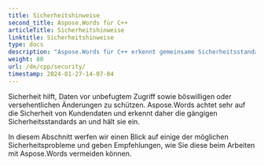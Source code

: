 ```yaml
---
title: Sicherheitshinweise
second_title: Aspose.Words für C++
articleTitle: Sicherheitshinweise
linktitle: Sicherheitshinweise
type: docs
description: "Aspose.Words für C++ erkennt gemeinsame Sicherheitsstandards an und hält sie ein, um ein hohes Maß an Datensicherheit zu gewährleisten. Sehen Sie sich mögliche Sicherheitsprobleme und Empfehlungen zu deren Vermeidung an."
weight: 80
url: /de/cpp/security/
timestamp: 2024-01-27-14-07-04
---
```


Sicherheit hilft, Daten vor unbefugtem Zugriff sowie böswilligen oder versehentlichen Änderungen zu schützen. Aspose.Words achtet sehr auf die Sicherheit von Kundendaten und erkennt daher die gängigen Sicherheitsstandards an und hält sie ein.

In diesem Abschnitt werfen wir einen Blick auf einige der möglichen Sicherheitsprobleme und geben Empfehlungen, wie Sie diese beim Arbeiten mit Aspose.Words vermeiden können.
